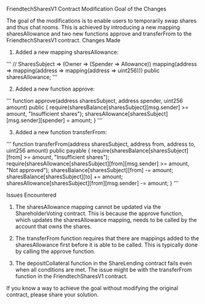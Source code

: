 FriendtechSharesV1 Contract Modification
Goal of the Changes

The goal of the modifications is to enable users to temporarily swap shares and thus chat rooms. This is achieved by introducing a new mapping sharesAllowance and two new functions approve and transferFrom to the FriendtechSharesV1 contract.
Changes Made

1. Added a new mapping sharesAllowance:

'''
// SharesSubject => (Owner => (Spender => Allowance))
mapping(address => mapping(address => mapping(address => uint256))) public sharesAllowance;
'''

2. Added a new function approve:

'''
function approve(address sharesSubject, address spender, uint256 amount) public {
    require(sharesBalance[sharesSubject][msg.sender] >= amount, "Insufficient shares");
    sharesAllowance[sharesSubject][msg.sender][spender] = amount;
}
'''

3. Added a new function transferFrom:

'''
function transferFrom(address sharesSubject, address from, address to, uint256 amount) public payable {
    require(sharesBalance[sharesSubject][from] >= amount, "Insufficient shares");
    require(sharesAllowance[sharesSubject][from][msg.sender] >= amount, "Not approved");
    sharesBalance[sharesSubject][from] -= amount;
    sharesBalance[sharesSubject][to] += amount;
    sharesAllowance[sharesSubject][from][msg.sender] -= amount;
}
'''

Issues Encountered

1. The sharesAllowance mapping cannot be updated via the ShareholderVoting contract. This is because the approve function, which updates the sharesAllowance mapping, needs to be called by the account that owns the shares.

2. The transferFrom function requires that there are mappings added to the sharesAllowance first before it is able to be called. This is typically done by calling the approve function.

3. The depositCollateral function in the ShareLending contract fails even when all conditions are met. The issue might be with the transferFrom function in the FriendtechSharesV1 contract.

If you know a way to achieve the goal without modifying the original contract, please share your solution.